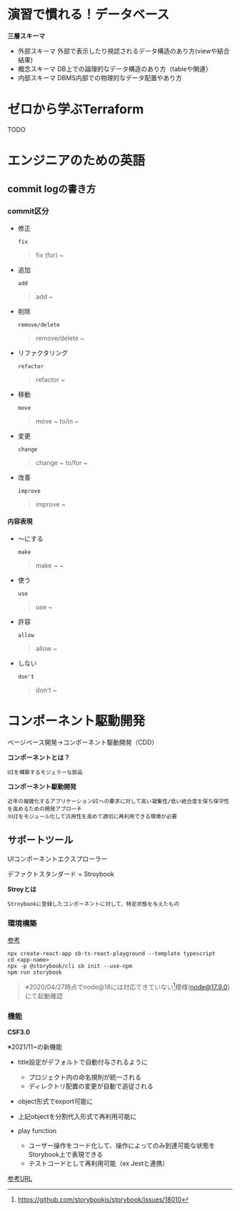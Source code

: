 # 演習で慣れる！データベース

**三層スキーマ**

- 外部スキーマ
    外部で表示したり視認されるデータ構造のあり方(viewや結合結果)
- 概念スキーマ
    DB上での論理的なデータ構造のあり方（tableや関連）
- 内部スキーマ
    DBMS内部での物理的なデータ配置やあり方

# ゼロから学ぶTerraform

TODO

# エンジニアのための英語

## commit logの書き方

### commit区分

- 修正

    `fix`

    > fix (for) ~

- 追加

    `add`

    > add ~

- 削除

    `remove/delete`

    > remove/delete ~

- リファクタリング

    `refactor`

    > refactor ~

- 移動

    `move`

    > move ~ to/in ~

- 変更

    `change`

    > change ~ to/for ~

- 改善

    `improve`

    > improve ~

#### 内容表現

- 〜にする

    `make`

    > make ~ ~

- 使う

    `use`

    > use ~

- 許容

    `allow`

    > allow ~

- しない

    `don't`

    > don't ~

# コンポーネント駆動開発

ページベース開発→コンポーネント駆動開発（CDD）

**コンポーネントとは？**

    UIを構築するモジュラーな部品

**コンポーネント駆動開発**

    近年の複雑化するアプリケーションUIへの要求に対して高い凝集性/低い結合度を保ち保守性を高めるための開発アプローチ
    ※UIをモジュール化して汎用性を高めて適切に再利用できる環境が必要

## サポートツール

UIコンポーネントエクスプローラー

デファクトスタンダード = Stroybook

**Stroyとは**

    Stroybookに登録したコンポーネントに対して、特定状態を与えたもの

### 環境構築

[参考](https://storybook.js.org/docs/react/get-started/install)
```
npx create-react-app sb-ts-react-playground --template typescript
cd <app-name>
npx -p @storybook/cli sb init --use-npm
npm run storybook
```

> ※2020/04/27時点でnode@18には対応できていない[^1]模様(node@17.9.0)にて起動確認

[^1]: https://github.com/storybookjs/storybook/issues/18010


### 機能

**CSF3.0**

※2021/11~の新機能

- title設定がデフォルトで自動付与されるように
    - プロジェクト内の命名規則が統一される
    - ディレクトリ配置の変更が自動で追従される
- object形式でexport可能に
- 上記objectを分割代入形式で再利用可能に

- play function
    - ユーザー操作をコード化して、操作によってのみ到達可能な状態をStorybook上で表現できる
    - テストコードとして再利用可能（ex Jestと連携）

[参考URL](https://github.com/takefumi-yoshii/wdb-frontendcsf-play-example)